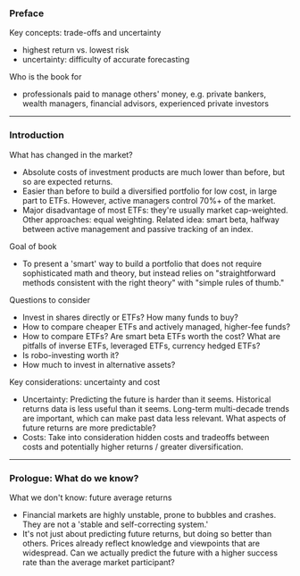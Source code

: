 ### Preface

Key concepts: trade-offs and uncertainty
- highest return vs. lowest risk
- uncertainty: difficulty of accurate forecasting

Who is the book for
- professionals paid to manage others' money, e.g. private bankers, wealth managers, financial advisors, experienced private investors

---

### Introduction

What has changed in the market?
- Absolute costs of investment products are much lower than before, but so are expected returns.
- Easier than before to build a diversified portfolio for low cost, in large part to ETFs. However, active managers control 70%+ of the market.
- Major disadvantage of most ETFs: they're usually market cap-weighted. Other approaches: equal weighting. Related idea: smart beta, halfway between active management and passive tracking of an index.

Goal of book
- To present a 'smart' way to build a portfolio that does not require sophisticated math and theory, but instead relies on "straightforward methods consistent with the right theory" with "simple rules of thumb."

Questions to consider
- Invest in shares directly or ETFs? How many funds to buy?
- How to compare cheaper ETFs and actively managed, higher-fee funds?
- How to compare ETFs? Are smart beta ETFs worth the cost? What are pitfalls of inverse ETFs, leveraged ETFs, currency hedged ETFs?
- Is robo-investing worth it?
- How much to invest in alternative assets?

Key considerations: uncertainty and cost
- Uncertainty: Predicting the future is harder than it seems. Historical returns data is less useful than it seems. Long-term multi-decade trends are important, which can make past data less relevant. What aspects of future returns are more predictable?
- Costs: Take into consideration hidden costs and tradeoffs between costs and potentially higher returns / greater diversification.

---

### Prologue: What do we know?

What we don't know: future average returns
- Financial markets are highly unstable, prone to bubbles and crashes. They are not a 'stable and self-correcting system.'
- It's not just about predicting future returns, but doing so better than others. Prices already reflect knowledge and viewpoints that are widespread. Can we actually predict the future with a higher success rate than the average market participant? 
